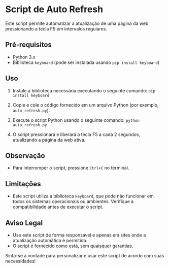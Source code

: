 # Script de Auto Refresh

Este script permite automatizar a atualização de uma página da web pressionando a tecla F5 em intervalos regulares.

## Pré-requisitos

- Python 3.x
- Biblioteca `keyboard` (pode ser instalada usando `pip install keyboard`)

## Uso

1. Instale a biblioteca necessária executando o seguinte comando: `pip install keyboard`

2. Copie e cole o código fornecido em um arquivo Python (por exemplo, `auto_refresh.py`).

3. Execute o script Python usando o seguinte comando: `python auto_refresh.py`

4. O script pressionará e liberará a tecla F5 a cada 2 segundos, atualizando a página da web ativa.

## Observação

- Para interromper o script, pressione `Ctrl+C` no terminal.

## Limitações

- Este script utiliza a biblioteca `keyboard`, que pode não funcionar em todos os sistemas operacionais ou ambientes. Verifique a compatibilidade antes de executar o script.

## Aviso Legal

- Use este script de forma responsável e apenas em sites onde a atualização automática é permitida.
- O script é fornecido como está, sem quaisquer garantias.

Sinta-se à vontade para personalizar e usar este script de acordo com suas necessidades!

